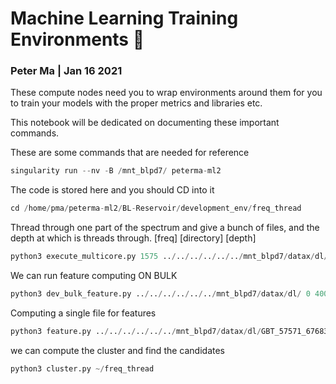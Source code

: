 # Machine Learning Training Environments 🧵

### Peter Ma | Jan 16 2021

These compute nodes need you to wrap environments around them for you to train your models with the proper metrics and libraries etc. 

This notebook will be dedicated on documenting these important commands. 

These are some commands that are needed for reference

```python
singularity run --nv -B /mnt_blpd7/ peterma-ml2
```

The code is stored here and you should CD into it

```python
cd /home/pma/peterma-ml2/BL-Reservoir/development_env/freq_thread
```

Thread through one part of the spectrum and give a bunch of files, and the depth at which is threads through. [freq] [directory] [depth]

```python
python3 execute_multicore.py 1575 ../../../../../../mnt_blpd7/datax/dl/ 4000 
```

We can run feature computing ON BULK

```python
python3 dev_bulk_feature.py ../../../../../../mnt_blpd7/datax/dl/ 0 400
```

Computing a single file for features

```python
python3 feature.py ../../../../../../mnt_blpd7/datax/dl/GBT_57571_67683_HIP34024_fine.h5
```

we can compute the cluster and find the candidates

```python
python3 cluster.py ~/freq_thread
```